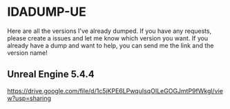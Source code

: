 # IDADUMP-UE
Here are all the versions I've already dumped. If you have any requests, please create a issues and let me know which version you want. If you already have a dump and want to help, you can send me the link and the version name!

## Unreal Engine 5.4.4
https://drive.google.com/file/d/1c5jKPE6LPwquIsqOILeGOGJmtP9fWkgl/view?usp=sharing
